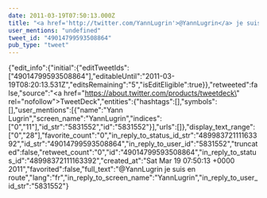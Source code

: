 ```yaml
---
date: 2011-03-19T07:50:13.000Z
title: "<a href='http://twitter.com/YannLugrin'>@YannLugrin</a> je suis en route″"
user_mentions: "undefined"
tweet_id: "49014799593508864"
pub_type: "tweet"
---
```

{"edit_info":{"initial":{"editTweetIds":["49014799593508864"],"editableUntil":"2011-03-19T08:20:13.531Z","editsRemaining":"5","isEditEligible":true}},"retweeted":false,"source":"<a href=\"https://about.twitter.com/products/tweetdeck\" rel=\"nofollow\">TweetDeck</a>","entities":{"hashtags":[],"symbols":[],"user_mentions":[{"name":"Yann Lugrin","screen_name":"YannLugrin","indices":["0","11"],"id_str":"5831552","id":"5831552"}],"urls":[]},"display_text_range":["0","28"],"favorite_count":"0","in_reply_to_status_id_str":"48998372111163392","id_str":"49014799593508864","in_reply_to_user_id":"5831552","truncated":false,"retweet_count":"0","id":"49014799593508864","in_reply_to_status_id":"48998372111163392","created_at":"Sat Mar 19 07:50:13 +0000 2011","favorited":false,"full_text":"@YannLugrin je suis en route","lang":"fr","in_reply_to_screen_name":"YannLugrin","in_reply_to_user_id_str":"5831552"}
